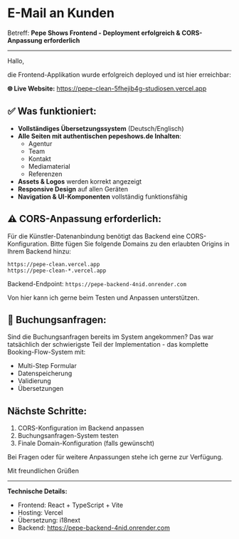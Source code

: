 # E-Mail an Kunden

Betreff: **Pepe Shows Frontend - Deployment erfolgreich & CORS-Anpassung erforderlich**

---

Hallo,

die Frontend-Applikation wurde erfolgreich deployed und ist hier erreichbar:

**🌐 Live Website:** https://pepe-clean-5fhejib4g-studiosen.vercel.app

## ✅ Was funktioniert:

- **Vollständiges Übersetzungssystem** (Deutsch/Englisch)
- **Alle Seiten mit authentischen pepeshows.de Inhalten**:
  - Agentur
  - Team  
  - Kontakt
  - Mediamaterial
  - Referenzen
- **Assets & Logos** werden korrekt angezeigt
- **Responsive Design** auf allen Geräten
- **Navigation & UI-Komponenten** vollständig funktionsfähig

## ⚠️ CORS-Anpassung erforderlich:

Für die Künstler-Datenanbindung benötigt das Backend eine CORS-Konfiguration. Bitte fügen Sie folgende Domains zu den erlaubten Origins in Ihrem Backend hinzu:

```
https://pepe-clean.vercel.app
https://pepe-clean-*.vercel.app
```

Backend-Endpoint: `https://pepe-backend-4nid.onrender.com`

Von hier kann ich gerne beim Testen und Anpassen unterstützen.

## 📝 Buchungsanfragen:

Sind die Buchungsanfragen bereits im System angekommen? Das war tatsächlich der schwierigste Teil der Implementation - das komplette Booking-Flow-System mit:
- Multi-Step Formular
- Datenspeicherung
- Validierung
- Übersetzungen

## Nächste Schritte:

1. CORS-Konfiguration im Backend anpassen
2. Buchungsanfragen-System testen
3. Finale Domain-Konfiguration (falls gewünscht)

Bei Fragen oder für weitere Anpassungen stehe ich gerne zur Verfügung.

Mit freundlichen Grüßen

---

**Technische Details:**
- Frontend: React + TypeScript + Vite
- Hosting: Vercel
- Übersetzung: i18next
- Backend: https://pepe-backend-4nid.onrender.com